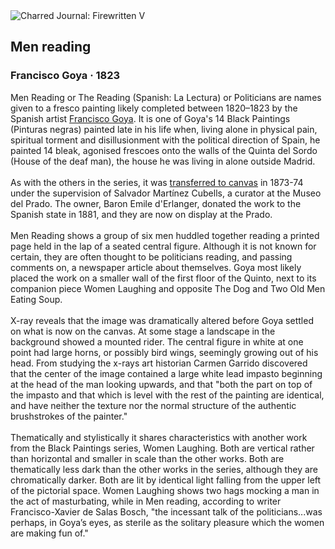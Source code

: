 <div class="artwork-of-the-day">
  <div class="container">
    <div class="img-wrapper">
      <img
        src="https://uploads2.wikiart.org/images/francisco-goya/men-reading-1823.jpg!Large.jpg"
        alt="Charred Journal: Firewritten V" />
    </div>
    <div class="artwork-detail">
      <div class="artwork-origin"> 
        <h2 class="artwork-name">Men reading</h2>
        <h3 class="artist">
          Francisco Goya
                    ·  1823
        </h3>
      </div>
      <p class="description">
        <span class="artwork-description-text ng-binding" ng-bind-html="viewModel.ArtworkOfTheDay.Description | unsafe">Men Reading or The Reading (Spanish: La Lectura) or Politicians are names given to a fresco painting likely completed between 1820–1823 by the Spanish artist <a target="_blank" href="/en/francisco-goya">Francisco Goya</a>. It is one of Goya's 14 Black Paintings (Pinturas negras) painted late in his life when, living alone in physical pain, spiritual torment and disillusionment with the political direction of Spain, he painted 14 bleak, agonised frescoes onto the walls of the Quinta del Sordo (House of the deaf man), the house he was living in alone outside Madrid.
<br>
<br>As with the others in the series, it was <a target="_blank" href="/en/paintings-by-media/transferred-to-linen">transferred to canvas</a> in 1873-74 under the supervision of Salvador Martínez Cubells, a curator at the Museo del Prado. The owner, Baron Emile d'Erlanger, donated the work to the Spanish state in 1881, and they are now on display at the Prado.
<br>
<br>Men Reading shows a group of six men huddled together reading a printed page held in the lap of a seated central figure. Although it is not known for certain, they are often thought to be politicians reading, and passing comments on, a newspaper article about themselves. Goya most likely placed the work on a smaller wall of the first floor of the Quinto, next to its companion piece Women Laughing and opposite The Dog and Two Old Men Eating Soup.
<br>
<br>X-ray reveals that the image was dramatically altered before Goya settled on what is now on the canvas. At some stage a landscape in the background showed a mounted rider. The central figure in white at one point had large horns, or possibly bird wings, seemingly growing out of his head. From studying the x-rays art historian Carmen Garrido discovered that the center of the image contained a large white lead impasto beginning at the head of the man looking upwards, and that "both the part on top of the impasto and that which is level with the rest of the painting are identical, and have neither the texture nor the normal structure of the authentic brushstrokes of the painter."
<br>
<br>Thematically and stylistically it shares characteristics with another work from the Black Paintings series, Women Laughing. Both are vertical rather than horizontal and smaller in scale than the other works. Both are thematically less dark than the other works in the series, although they are chromatically darker. Both are lit by identical light falling from the upper left of the pictorial space. Women Laughing shows two hags mocking a man in the act of masturbating, while in Men reading, according to writer Francisco-Xavier de Salas Bosch, "the incessant talk of the politicians...was perhaps, in Goya’s eyes, as sterile as the solitary pleasure which the women are making fun of."</span>
                        <div class="text-shadow-container" ng-show="showShadow" style=""></div>
      </p>
    </div>
  </div>

</div>
